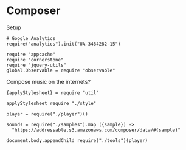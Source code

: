 Composer
========

Setup

    # Google Analytics
    require("analytics").init("UA-3464282-15")

    require "appcache"
    require "cornerstone"
    require "jquery-utils"
    global.Observable = require "observable"

Compose music on the internets?

    {applyStylesheet} = require "util"

    applyStylesheet require "./style"

    player = require("./player")()

    sounds = require("./samples").map ({sample}) ->
      "https://addressable.s3.amazonaws.com/composer/data/#{sample}"

    document.body.appendChild require("./tools")(player)
